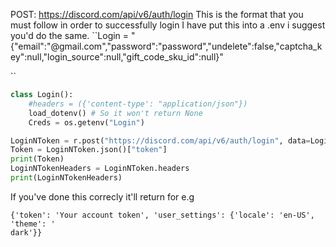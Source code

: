POST: https://discord.com/api/v6/auth/login
This is the format that you must follow in order to successfully login
I have put this into a .env i suggest you'd do the same.
``Login = "{\"email\":\"@gmail.com\",\"password\":\"password\",\"undelete\":false,\"captcha_key\":null,\"login_source\":null,\"gift_code_sku_id\":null}"

``
```py
class Login():
    #headers = ({'content-type': "application/json"}) 
    load_dotenv() # So it won't return None
    Creds = os.getenv("Login")

LoginNToken = r.post("https://discord.com/api/v6/auth/login", data=Login.Creds, headers=Login.headers) #Login Var is the token FYI
Token = LoginNToken.json()["token"]
print(Token)
LoginNTokenHeaders = LoginNToken.headers
print(LoginNTokenHeaders)
```
If you've done this correcly it'll return for e.g
```
{'token': 'Your account token', 'user_settings': {'locale': 'en-US', 'theme': '
dark'}}
